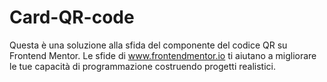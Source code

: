 # Card-QR-code
Questa è una soluzione alla sfida del componente del codice QR su Frontend Mentor. Le sfide di www.frontendmentor.io ti aiutano a migliorare le tue capacità di programmazione costruendo progetti realistici.
